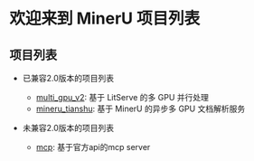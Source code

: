 # 欢迎来到 MinerU 项目列表

## 项目列表

- 已兼容2.0版本的项目列表
  - [multi_gpu_v2](./multi_gpu_v2/README_zh.md): 基于 LitServe 的多 GPU 并行处理
  - [mineru_tianshu](./mineru_tianshu/README.md): 基于 MinerU 的异步多 GPU 文档解析服务

- 未兼容2.0版本的项目列表
  - [mcp](./mcp/README.md): 基于官方api的mcp server
